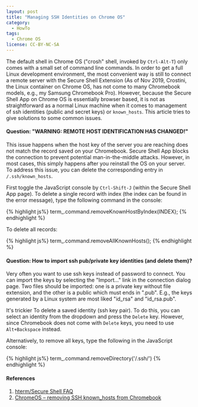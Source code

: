 ```yaml
---
layout: post
title: "Managing SSH Identities on Chrome OS"
category:
  - HowTo
tags:
  - Chrome OS
license: CC-BY-NC-SA
---
```


The default shell in Chrome OS ("crosh" shell, invoked by `Ctrl-Alt-T`) only comes with a small set of command line commands. In order to get a full Linux development environment, the most convenient way is still to connect a remote server with the Secure Shell Extension (As of Nov 2019, Crostini, the Linux container on Chrome OS, has not come to many Chromebook models, e.g., my Samsung Chromebook Pro). However, because the Secure Shell App on Chrome OS is essentially browser based, it is not as straightforward as a normal Linux machine when it comes to management of ssh identities (public and secret keys) or `known_hosts`. This article tries to give solutions to some common issues.

#### Question: "WARNING: REMOTE HOST IDENTIFICATION HAS CHANGED!"

This issue happens when the host key of the server you are reaching does not match the record saved on your Chromebook. Secure Shell App blocks the connection to prevent potential man-in-the-middle attacks. However, in most cases, this simply happens after you reinstall the OS on your server. To address this issue, you can delete the corresponding entry in `/.ssh/known_hosts`.

First toggle the JavaScript console by `Ctrl-Shift-J` (within the Secure Shell App page). To delete a single record with index (the index can be found in the error message), type the following command in the console:

{% highlight js%}
term_.command.removeKnownHostByIndex(INDEX);
{% endhighlight %}

To delete all records:

{% highlight js%}
term_.command.removeAllKnownHosts();
{% endhighlight %}

#### Question: How to import ssh pub/private key identities (and delete them)?

Very often you want to use ssh keys instead of password to connect. You can import the keys by selecting the "Import..." link in the connection dialog page. Two files should be imported: one is a private key without file extension, and the other is a public which must ends in ".pub". E.g., the keys generated by a Linux system are most liked "id_rsa" and "id_rsa.pub". 

It's trickier To delete a saved identity (ssh key pair). To do this, you can select an identity from the dropdown and press the `Delete` key. However, since Chromebook does not come with `Delete` keys, you need to use `Alt+Backspace` instead. 

Alternatively, to remove all keys, type the following in the JavaScript console:

{% highlight js%}
term_.command.removeDirectory('/.ssh/')
{% endhighlight %}

#### References

1. [hterm/Secure Shell FAQ](https://chromium.googlesource.com/apps/libapps/+/master/nassh/doc/FAQ.md)
2. [ChromeOS – removing SSH known_hosts from Chromebook](https://www.gaggl.com/2015/07/chromeos-removing-ssh-known_hosts-from-chromebook/)
